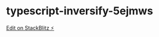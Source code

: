 # typescript-inversify-5ejmws

[Edit on StackBlitz ⚡️](https://stackblitz.com/edit/typescript-inversify-5ejmws)